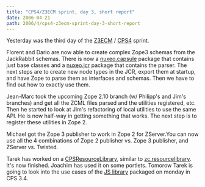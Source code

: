 ```yaml
---
title: "CPS4/Z3ECM sprint, day 3, short report"
date: 2006-04-21
path: 2006/4/cps4-z3ecm-sprint-day-3-short-report
---
```


<p>
Yesterday was the third day of the <a href="http://www.z3lab.org/">Z3ECM</a> / <a href="http://blogs.nuxeo.com/sections/blogs/fermigier/2006_04_13_cps4-project-officially-started">CPS4</a> sprint.
</p><p>
Florent and Dario are now able to create complex Zope3 schemas from the
JackRabbit schemas. There is now a <a href="http://svn.nuxeo.org/trac/pub/browser/nuxeo.capsule/trunk/">nuxeo.capsule</a> package that contains just
base classes and a <a href="http://svn.nuxeo.org/trac/pub/browser/nuxeo.jcr/trunk/">nuxeo.jcr</a> package that contains the parser.  The next steps
are to create new node types in the JCR, export them at startup, and have
Zope to parse them as interfaces and schemas. Then we have to find out how
to exactly use them.
</p><p>
Jean-Marc took the upcoming Zope 2.10 branch (w/ Philipp's and Jim's branches)
and get all the ZCML files parsed and the utilities registered, etc.  Then he
started to look at Jim's refactoring of local utilities to use the same API.
He is now half-way in getting something that works. The next step is to
register these utilities in Zope 2.
</p><p>
Michael got the Zope 3 publisher to work in Zope 2 for ZServer.You can now
use all the 4 combinations of Zope 2 publisher vs. Zope 3 publisher, and
ZServer vs. Twisted.
</p><p>
Tarek has worked on a <a href="http://svn.nuxeo.org/trac/pub/browser/CPSResourceLibrary/trunk/">CPSResourceLibrary</a>, similar to <a href="http://svn.zope.org/zc.resourcelibrary/trunk/">zc.resourcelibrary</a>.  It's
now finished. Joachim has used it on some portlets. Tomorow Tarek is going to
look into the use cases of the <a href="http://svn.nuxeo.org/trac/pub/browser/nuxeo.javascript/trunk/">JS library</a> packaged on monday in CPS 3.4.
</p> 

